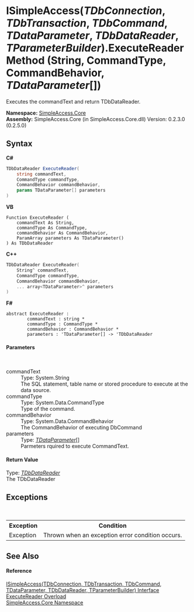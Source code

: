 # ISimpleAccess(*TDbConnection*, *TDbTransaction*, *TDbCommand*, *TDataParameter*, *TDbDataReader*, *TParameterBuilder*).ExecuteReader Method (String, CommandType, CommandBehavior, *TDataParameter*[])
 

Executes the commandText and return TDbDataReader.

**Namespace:**&nbsp;<a href="a16105b5-9ef0-1333-33d4-5a00c99c3614">SimpleAccess.Core</a><br />**Assembly:**&nbsp;SimpleAccess.Core (in SimpleAccess.Core.dll) Version: 0.2.3.0 (0.2.5.0)

## Syntax

**C#**<br />
``` C#
TDbDataReader ExecuteReader(
	string commandText,
	CommandType commandType,
	CommandBehavior commandBehavior,
	params TDataParameter[] parameters
)
```

**VB**<br />
``` VB
Function ExecuteReader ( 
	commandText As String,
	commandType As CommandType,
	commandBehavior As CommandBehavior,
	ParamArray parameters As TDataParameter()
) As TDbDataReader
```

**C++**<br />
``` C++
TDbDataReader ExecuteReader(
	String^ commandText, 
	CommandType commandType, 
	CommandBehavior commandBehavior, 
	... array<TDataParameter>^ parameters
)
```

**F#**<br />
``` F#
abstract ExecuteReader : 
        commandText : string * 
        commandType : CommandType * 
        commandBehavior : CommandBehavior * 
        parameters : 'TDataParameter[] -> 'TDbDataReader 

```


#### Parameters
&nbsp;<dl><dt>commandText</dt><dd>Type: System.String<br />The SQL statement, table name or stored procedure to execute at the data source.</dd><dt>commandType</dt><dd>Type: System.Data.CommandType<br />Type of the command.</dd><dt>commandBehavior</dt><dd>Type: System.Data.CommandBehavior<br />The CommandBehavior of executing DbCommand</dd><dt>parameters</dt><dd>Type: <a href="0a1ff90a-7c2b-18a8-adb6-ac494a3c34b5">*TDataParameter*</a>[]<br />Parmeters rquired to execute CommandText.</dd></dl>

#### Return Value
Type: <a href="0a1ff90a-7c2b-18a8-adb6-ac494a3c34b5">*TDbDataReader*</a><br />The TDbDataReader

## Exceptions
&nbsp;<table><tr><th>Exception</th><th>Condition</th></tr><tr><td>Exception</td><td>Thrown when an exception error condition occurs.</td></tr></table>

## See Also


#### Reference
<a href="0a1ff90a-7c2b-18a8-adb6-ac494a3c34b5">ISimpleAccess(TDbConnection, TDbTransaction, TDbCommand, TDataParameter, TDbDataReader, TParameterBuilder) Interface</a><br /><a href="99ea9f99-daf1-78ca-009c-a453d5fb44c1">ExecuteReader Overload</a><br /><a href="a16105b5-9ef0-1333-33d4-5a00c99c3614">SimpleAccess.Core Namespace</a><br />
